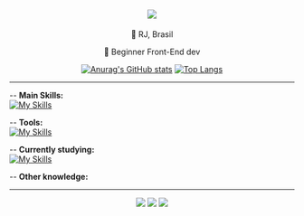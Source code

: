 <h1 align="center">
    <img src="https://readme-typing-svg.herokuapp.com/?font=Righteous&color=8839ef&size=35&center=true&vCenter=true&width=500&height=70&duration=4000&lines=Hi+There!+👋;+I'm+Bianca+Santos!;" />
</h1>

<div align="center">
 
 💜 RJ, Brasil
 
 🍇 Beginner Front-End dev

 </div>

<div align="center">
 
[![Anurag's GitHub stats](https://github-readme-stats.vercel.app/api?username=biancassantos&show_icons=true&hide=contribs&theme=catppuccin_latte)](https://github.com/anuraghazra/github-readme-stats) [![Top Langs](https://github-readme-stats.vercel.app/api/top-langs/?username=anuraghazra&layout=compact&title_color=137980&bg_color=eff1f5)](https://github.com/anuraghazra/github-readme-stats)

 </div>

---

-- **Main Skills:** <br>
[![My Skills](https://skillicons.dev/icons?i=html,css)](https://skillicons.dev)

-- **Tools:** <br>
[![My Skills](https://skillicons.dev/icons?i=github,vscode)](https://skillicons.dev)

-- **Currently studying:** <br>
[![My Skills](https://skillicons.dev/icons?i=js)](https://skillicons.dev)

-- **Other knowledge:** <br>


---

<div align="center"> 
  <a href="https://instagram.com/#" target="_blank"><img src="https://img.shields.io/badge/-Instagram-%23E4405F?style=for-the-badge&logo=instagram&logoColor=white" target="_blank"></a>
  <a href = "mailto:biancassantos89@gmail.com"><img src="https://img.shields.io/badge/-Gmail-%23333?style=for-the-badge&logo=gmail&logoColor=white" target="_blank"></a>
  <a href="https://www.linkedin.com/in/#" target="_blank"><img src="https://img.shields.io/badge/-LinkedIn-%230077B5?style=for-the-badge&logo=linkedin&logoColor=white" target="_blank"></a> 
  
</div>
